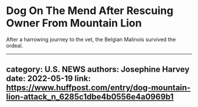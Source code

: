 # Dog On The Mend After Rescuing Owner From Mountain Lion

After a harrowing journey to the vet, the Belgian Malinois survived the ordeal.

---
category: U.S. NEWS
authors: Josephine Harvey
date: 2022-05-19
link: https://www.huffpost.com/entry/dog-mountain-lion-attack_n_6285c1dbe4b0556e4a0969b1
---

